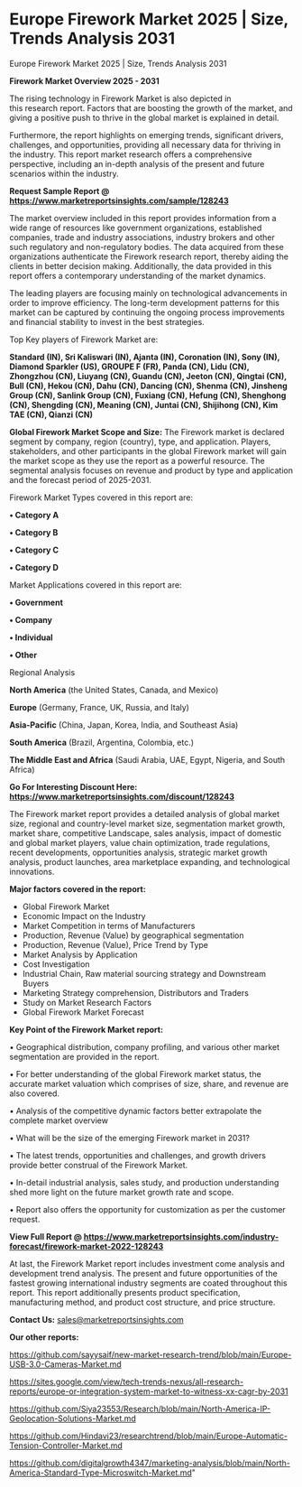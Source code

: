 # Europe Firework Market 2025 | Size, Trends Analysis 2031
Europe Firework Market 2025 | Size, Trends Analysis 2031

<Strong> Firework Market Overview 2025 - 2031</strong>

The rising technology in Firework Market is also depicted in this research report. Factors that are boosting the growth of the market, and giving a positive push to thrive in the global market is explained in detail.

Furthermore, the report highlights on emerging trends, significant drivers, challenges, and opportunities, providing all necessary data for thriving in the industry. This report market research offers a comprehensive perspective, including an in-depth analysis of the present and future scenarios within the industry.

<strong>Request Sample Report @ <a href=https://www.marketreportsinsights.com/sample/128243>https://www.marketreportsinsights.com/sample/128243</a></strong>

The market overview included in this report provides information from a wide range of resources like government organizations, established companies, trade and industry associations, industry brokers and other such regulatory and non-regulatory bodies. The data acquired from these organizations authenticate the Firework research report, thereby aiding the clients in better decision making. Additionally, the data provided in this report offers a contemporary understanding of the market dynamics.

The leading players are focusing mainly on technological advancements in order to improve efficiency. The long-term development patterns for this market can be captured by continuing the ongoing process improvements and financial stability to invest in the best strategies.

Top Key players of Firework Market are:

<strong>Standard (IN), Sri Kaliswari (IN), Ajanta (IN), Coronation (IN), Sony (IN), Diamond Sparkler (US), GROUPE F (FR), Panda (CN), Lidu (CN), Zhongzhou (CN), Liuyang (CN), Guandu (CN), Jeeton (CN), Qingtai (CN), Bull (CN), Hekou (CN), Dahu (CN), Dancing (CN), Shenma (CN), Jinsheng Group (CN), Sanlink Group (CN), Fuxiang (CN), Hefung (CN), Shenghong (CN), Shengding (CN), Meaning (CN), Juntai (CN), Shijihong (CN), Kim TAE (CN), Qianzi (CN)</strong>

<strong><b>Global Firework Market Scope and Size:</b></strong>
The Firework market is declared segment by company, region (country), type, and application. Players, stakeholders, and other participants in the global Firework market will gain the market scope as they use the report as a powerful resource. The segmental analysis focuses on revenue and product by type and application and the forecast period of 2025-2031.

Firework Market Types covered in this report are:

<strong>• Category A

• Category B

• Category C

• Category D</strong>

Market Applications covered in this report are:

<strong>• Government

• Company

• Individual

• Other</strong> 

Regional Analysis

<strong>North America</strong> (the United States, Canada, and Mexico)

<strong>Europe</strong> (Germany, France, UK, Russia, and Italy)

<strong>Asia-Pacific</strong> (China, Japan, Korea, India, and Southeast Asia)

<strong>South America</strong> (Brazil, Argentina, Colombia, etc.)

<strong>The Middle East and Africa</strong> (Saudi Arabia, UAE, Egypt, Nigeria, and South Africa)

<strong>Go For Interesting Discount Here: <a href=https://www.marketreportsinsights.com/discount/128243>https://www.marketreportsinsights.com/discount/128243</a></strong>

The Firework market report provides a detailed analysis of global market size, regional and country-level market size, segmentation market growth, market share, competitive Landscape, sales analysis, impact of domestic and global market players, value chain optimization, trade regulations, recent developments, opportunities analysis, strategic market growth analysis, product launches, area marketplace expanding, and technological innovations.

<strong><b>Major factors covered in the report:</b></strong>
<ul>
  <li>Global Firework Market </li>
  <li>Economic Impact on the Industry</li>
  <li>Market Competition in terms of Manufacturers</li>
  <li>Production, Revenue (Value) by geographical segmentation</li>
  <li>Production, Revenue (Value), Price Trend by Type</li>
  <li>Market Analysis by Application</li>
  <li>Cost Investigation</li>
  <li>Industrial Chain, Raw material sourcing strategy and Downstream Buyers</li>
  <li>Marketing Strategy comprehension, Distributors and Traders</li>
  <li>Study on Market Research Factors</li>
  <li>Global Firework Market Forecast</li>
</ul>

<strong><b>Key Point of the Firework Market report:</b></strong>

• Geographical distribution, company profiling, and various other market segmentation are provided in the report.

• For better understanding of the global Firework market status, the accurate market valuation which comprises of size, share, and revenue are also covered.

• Analysis of the competitive dynamic factors better extrapolate the complete market overview

• What will be the size of the emerging Firework market in 2031?

• The latest trends, opportunities and challenges, and growth drivers provide better construal of the Firework Market.

• In-detail industrial analysis, sales study, and production understanding shed more light on the future market growth rate and scope.

• Report also offers the opportunity for customization as per the customer request.

<strong><b>View Full Report @ <a href=https://www.marketreportsinsights.com/industry-forecast/firework-market-2022-128243>https://www.marketreportsinsights.com/industry-forecast/firework-market-2022-128243</a></b></strong>


At last, the Firework Market report includes investment come analysis and development trend analysis. The present and future opportunities of the fastest growing international industry segments are coated throughout this report. This report additionally presents product specification, manufacturing method, and product cost structure, and price structure.

<strong>Contact Us:</strong>
sales@marketreportsinsights.com

<strong>Our other reports:</strong>

<a href=https://github.com/sayysaif/new-market-research-trend/blob/main/Europe-USB-3.0-Cameras-Market.md>https://github.com/sayysaif/new-market-research-trend/blob/main/Europe-USB-3.0-Cameras-Market.md</a>

<a href=https://sites.google.com/view/tech-trends-nexus/all-research-reports/europe-or-integration-system-market-to-witness-xx-cagr-by-2031>https://sites.google.com/view/tech-trends-nexus/all-research-reports/europe-or-integration-system-market-to-witness-xx-cagr-by-2031</a>

<a href=https://github.com/Siya23553/Research/blob/main/North-America-IP-Geolocation-Solutions-Market.md>https://github.com/Siya23553/Research/blob/main/North-America-IP-Geolocation-Solutions-Market.md</a>

<a href=https://github.com/Hindavi23/researchtrend/blob/main/Europe-Automatic-Tension-Controller-Market.md>https://github.com/Hindavi23/researchtrend/blob/main/Europe-Automatic-Tension-Controller-Market.md</a>

<a href=https://github.com/digitalgrowth4347/marketing-analysis/blob/main/North-America-Standard-Type-Microswitch-Market.md>https://github.com/digitalgrowth4347/marketing-analysis/blob/main/North-America-Standard-Type-Microswitch-Market.md</a>"

